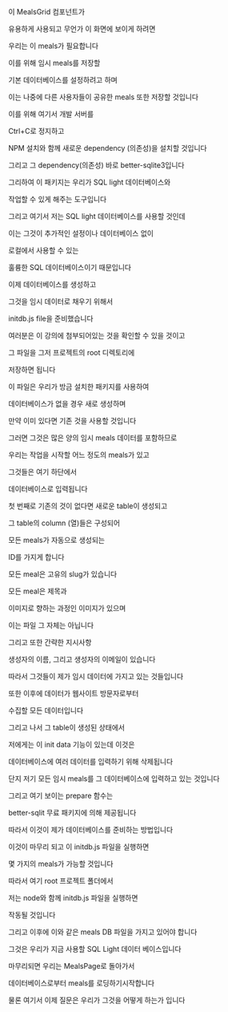 이 MealsGrid 컴포넌트가

유용하게 사용되고 무언가 이 화면에 보이게 하려면

우리는 이 meals가 필요합니다

이를 위해 임시 meals를 저장할

기본 데이터베이스를 설정하려고 하며

이는 나중에 다른 사용자들이 공유한 meals 또한 저장할 것입니다

이를 위해 여기서 개발 서버를

Ctrl+C로 정지하고

NPM 설치와 함께 새로운 dependency (의존성)을 설치할 것입니다

그리고 그 dependency(의존성) 바로 better-sqlite3입니다

그리하여 이 패키지는 우리가 SQL light 데이터베이스와

작업할 수 있게 해주는 도구입니다

그리고 여기서 저는 SQL light 데이터베이스를 사용할 것인데

이는 그것이 추가적인 설정이나 데이터베이스 없이

로컬에서 사용할 수 있는

훌륭한 SQL 데이터베이스이기 때문입니다

이제 데이터베이스를 생성하고

그것을 임시 데이터로 채우기 위해서

initdb.js file을 준비했습니다

여러분은 이 강의에 첨부되어있는 것을 확인할 수 있을 것이고

그 파일을 그저 프로젝트의 root 디렉토리에

저장하면 됩니다

이 파일은 우리가 방금 설치한 패키지를 사용하여

데이터베이스가 없을 경우 새로 생성하며

만약 이미 있다면 기존 것을 사용할 것입니다

그러면 그것은 많은 양의 임시 meals 데이터를 포함하므로

우리는 작업을 시작할 어느 정도의 meals가 있고

그것들은 여기 하단에서

데이터베이스로 입력됩니다

첫 번째로 기존의 것이 없다면 새로운 table이 생성되고

그 table의 column (열)들은 구성되어

모든 meals가 자동으로 생성되는

ID를 가지게 합니다

모든 meal은 고유의 slug가 있습니다

모든 meal은 제목과

이미지로 향하는 과정인 이미지가 있으며

이는 파일 그 자체는 아닙니다

그리고 또한 간략한 지시사항

생성자의 이름, 그리고 생성자의 이메일이 있습니다

따라서 그것들이 제가 임시 데이터에 가지고 있는 것들입니다

또한 이후에 데이터가 웹사이트 방문자로부터

수집할 모든 데이터입니다

그리고 나서 그 table이 생성된 상태에서

저에게는 이 init data 기능이 있는데 이것은

데이터베이스에 여러 데이터를 입력하기 위해 삭제됩니다

단지 저기 모든 임시 meals를 그 데이터베이스에 입력하고 있는 것입니다

그리고 여기 보이는 prepare 함수는

better-sqlit 무료 패키지에 의해 제공됩니다

따라서 이것이 제가 데이터베이스를 준비하는 방법입니다

이것이 마무리 되고 이 initdb.js 파일을 실행하면

몇 가지의 meals가 가능할 것입니다

따라서 여기 root 프로젝트 폴더에서

저는 node와 함께 initdb.js 파일을 실행하면

작동될 것입니다

그리고 이후에 이와 같은 meals DB 파일을 가지고 있어야 합니다

그것은 우리가 지금 사용할 SQL Light 데이터 베이스입니다

마무리되면 우리는 MealsPage로 돌아가서

데이터베이스로부터 meals를 로딩하기시작합니다

물론 여기서 이제 질문은 우리가 그것을 어떻게 하는가 입니다
